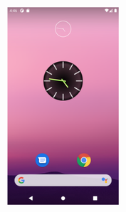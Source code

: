<img src="https://github.com/1stApr/ClockWidget/blob/master/Art/screenshot.png" width="250dp" alt="Preview"/>

